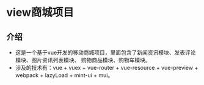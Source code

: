 # view商城项目

## 介绍
- 这是一个基于vue开发的移动商城项目，里面包含了新闻资讯模块、发表评论模块、图片资讯列表模块、
购物商品模块、购物车模块。
- 涉及的技术有：vue + vuex + vue-router + vue-resource + vue-preview + webpack + lazyLoad + mint-ui + mui。

